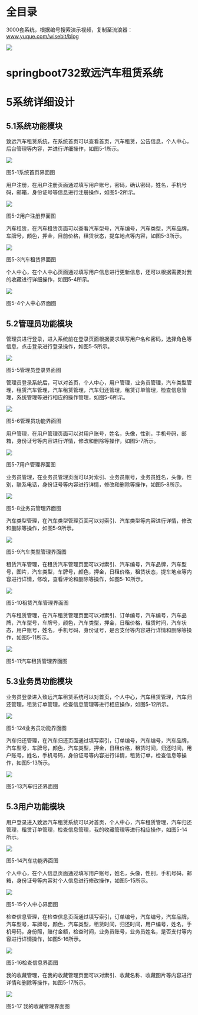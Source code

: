 # 全目录

3000套系统，根据编号搜索演示视频，复制至流浪器：www.yuque.com/wisebit/blog


![](https://bitwise.oss-cn-heyuan.aliyuncs.com/2024/11/06/qq_wechat.png)
# springboot732致远汽车租赁系统
# 5系统详细设计
## 5.1系统功能模块
致远汽车租赁系统，在系统首页可以查看首页，汽车租赁，公告信息，个人中心，后台管理等内容，并进行详细操作，如图5-1所示。

![](/md/blog.013.jpeg)

图5-1系统首页界面图

用户注册，在用户注册页面通过填写用户账号，密码，确认密码，姓名，手机号码，邮箱，身份证号等信息进行注册操作，如图5-2所示。

![](/md/blog.014.jpeg)

图5-2用户注册界面图

汽车租赁，在汽车租赁页面可以查看汽车型号，汽车编号，汽车类型，汽车品牌，车牌号，颜色，押金，目前价格，租赁状态，提车地点等内容，如图5-3所示。

![](/md/blog.015.png)

图5-3汽车租赁界面图

个人中心，在个人中心页面通过填写用户信息进行更新信息，还可以根据需要对我的收藏进行详细操作，如图5-4所示。

![](/md/blog.016.png)

图5-4个人中心界面图

## 5.2管理员功能模块
管理员进行登录，进入系统前在登录页面根据要求填写用户名和密码，选择角色等信息，点击登录进行登录操作，如图5-5所示。

![](/md/blog.017.jpeg)

图5-5管理员登录界面图

管理员登录系统后，可以对首页，个人中心，用户管理，业务员管理，汽车类型管理，租赁汽车管理，汽车租赁管理，汽车归还管理，租赁订单管理，检查信息管理，系统管理等进行相应的操作管理，如图5-6所示。

![](/md/blog.018.png)

图5-6管理员功能界面图

用户管理，在用户管理页面可以对用户账号，姓名，头像，性别，手机号码，邮箱，身份证号等内容进行详情，修改和删除等操作，如图5-7所示。

![](/md/blog.019.png)

图5-7用户管理界面图

业务员管理，在业务员管理页面可以对索引、业务员账号，业务员姓名，头像，性别，联系电话，身份证号等内容进行详情，修改和删除等操作，如图5-8所示。

![](/md/blog.020.png)

图5-8业务员管理界面图

汽车类型管理，在汽车类型管理页面可以对索引、汽车类型等内容进行详情，修改和删除等操作，如图5-9所示。

![](/md/blog.021.png)

图5-9汽车类型管理界面图

租赁汽车管理，在租赁汽车管理页面可以对索引、汽车编号，汽车品牌，汽车型号，图片，汽车类型，车牌号，颜色，押金，日租价格，租赁状态，提车地点等内容进行详情，修改，查看评论和删除等操作，如图5-10所示。

![](/md/blog.022.png)

图5-10租赁汽车管理界面图

汽车租赁管理，在汽车租赁管理页面可以对索引、订单编号，汽车编号，汽车品牌，汽车型号，车牌号，颜色，汽车类型，押金，日租价格，租赁时间，汽车状态，用户账号，姓名，手机号码，身份证号，是否支付等内容进行详情和删除等操作，如图5-11所示。

![](/md/blog.023.png)

图5-11汽车租赁管理界面图

## 5.3业务员功能模块
业务员登录进入致远汽车租赁系统可以对首页，个人中心，汽车租赁管理，汽车归还管理，租赁订单管理，检查信息管理等进行相应操作，如图5-12所示。

![](/md/blog.024.png)

图5-124业务员功能界面图

汽车归还管理，在汽车归还页面通过填写索引，订单编号，汽车编号，汽车品牌，汽车型号，车牌号，颜色，汽车类型，押金，日租价格，租赁时间，归还时间，用户账号，姓名，手机号码，身份证号等内容进行详情，租赁订单，检查信息等操作，如图5-13所示。

![](/md/blog.025.png)

图5-13汽车归还界面图
## 5.3用户功能模块
用户登录进入致远汽车租赁系统可以对首页，个人中心，汽车租赁管理，汽车归还管理，租赁订单管理，检查信息管理，我的收藏管理等进行相应操作，如图5-14所示。

![](/md/blog.026.png)

图5-14汽车功能界面图

个人中心，在个人信息页面通过填写用户账号，姓名，头像，性别，手机号码，邮箱，身份证号等内容对个人信息进行修改操作，如图5-15所示。

![](/md/blog.027.png)

图5-15个人中心界面图

检查信息管理，在检查信息页面通过填写索引，订单编号，汽车编号，汽车品牌，汽车型号，车牌号，颜色，汽车类型，租赁时间，归还时间，用户编号，姓名，手机号码，身份照，赔付金额，检查时间，业务员账号，业务员姓名，是否支付等内容进行详情操作，如图5-16所示。

![](/md/blog.028.png)

图5-16检查信息界面图

我的收藏管理，在我的收藏管理页面可以对索引、收藏名称、收藏图片等内容进行详情和删除等操作，如图5-17所示。

![](/md/blog.029.png)

图5-17 我的收藏管理界面图







